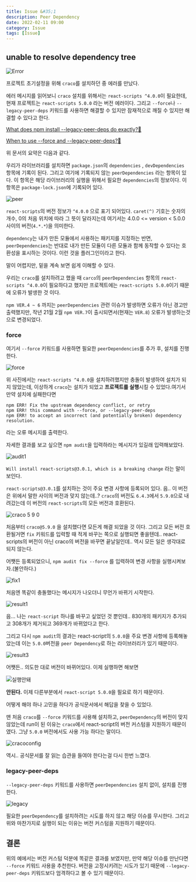 ```yaml
---
title: Issue &#35;1
description: Peer Dependency
date: 2022-02-11 09:00
category: Issue
tags: [Issue]
---
```


## unable to resolve dependency tree

![Error](https://user-images.githubusercontent.com/84373490/153573779-801d3bb0-4fe0-4e9c-b04b-86b86ed67254.jpg)

프로젝트 초기설정을 위해 `craco`를 설치하던 중 에러를 만났다.

에러 메시지를 읽어보니 `craco` 설치를 위해서는 `react-scripts ^4.0.0`이 필요한데, 현재 프로젝트는 `react-scripts 5.0.0` 라는 버전 에러이다. 그리고 `--force`나 `--legacy-peer-deps` 키워드를 사용하면 해결할 수 있지만 잠재적으로 깨질 수 있지만 해결할 수 있다고 한다.

[What does npm install --legacy-peer-deps do exactly?🚀](https://stackoverflow.com/questions/66239691/what-does-npm-install-legacy-peer-deps-do-exactly-when-is-it-recommended-wh)

[When to use --force and --legacy-peer-deps?🚀](https://stackoverflow.com/questions/66020820/npm-when-to-use-force-and-legacy-peer-deps)

위 문서의 요약은 다음과 같다.

우리가 라이브러리를 설치하면 `package.json`의 `dependencies` , `devDependencies` 항목에 기록이 된다. 그리고 여기에 기록되지 않는 `peerDependencies` 라는 항목이 있다. 이 항목은 해당 라이브러리의 실행을 위해서 필요한 `dependencies`의 정보이다. 이 항목은 `package-lock.json`에 기록되어 있다.

![peer](https://user-images.githubusercontent.com/84373490/153626757-acc2be23-6b51-4bc5-b2fa-ee9b71709303.jpg)

`react-scripts`의 버전 정보가 `^4.0.0` 으로 표기 되어있다. `caret(^)` 기호는 숫자의 개수, 0의 처음 위치에 따라 그 뜻이 달라지는데 여기서는 4.0.0 <= version < 5.0.0 사이의 버전(`4.*.*`)을 의미한다.  

`dependency`는 내가 만든 모듈에서 사용하는 패키지를 지정하는 반면, `peerDependencies`는 반대로 내가 만든 모듈이 다른 모듈과 함께 동작할 수 있다는 호환성을 표시하는 것이다. 이런 것을 플러그인이라고 한다.

말이 어렵지만, 밑을 계속 보면 쉽게 이해할 수 있다.

우리는 `craco`를 설치하려고 했을 때 `carco`의 `peerDependencies` 항목의 `react-scripts ^4.0.0`이 필요하다고 했지만 프로젝트에는 `react-scripts 5.0.0`이기 때문에 오류가 발생한 것 이다.

`npm VER.4 ~ 6` 까지는 `peerDependencies` 관련 이슈가 발생하면 오류가 아닌 경고만 출력했지만, 작년 21월 2월 `npm VER.7`이 출시되면서(현재는 `VER.8`) 오류가 발생하는것으로 변경되었다. 

### force

여기서 `--force` 키워드를 사용하면 필요한 `peerDependencies`를 추가 후, 설치를 진행한다.

![force](https://user-images.githubusercontent.com/84373490/153630787-d53ebd82-7829-4038-babf-bee1b9c3766e.jpg)

위 사진에서는 `react-scripts ^4.0.0`을 설치하려했지만 충돌이 발생하여 설치가 되지 않았는데, 이상하게 `craco`는 설치가 되었고 **프로젝트를 실행**시킬 수 있었다.여기서 만약 설치에 실패한다면 
```
npm ERR! Fix the upstream dependency conflict, or retry
npm ERR! this command with --force, or --legacy-peer-deps
npm ERR! to accept an incorrect (and potentially broken) dependency resolution.
```
라는 오류 메시지를 출력한다.

자세한 결과를 보고 싶으면 `npm audit`을 입력하라는 메시지가 있길래 입력해보았다.

![audit1](https://user-images.githubusercontent.com/84373490/153698744-7354d2c4-b6eb-415a-a8ec-c715c4d41cfd.jpg)

`Will install react-scripts@3.0.1, which is a breaking change` 라는 말이 보인다.

`react-scripts@3.0.1`를 설치하는 것이 주요 변경 사항에 등록되어 있다. 음.. 이 버전은 위에서 말한 사이의 버전과 맞지 않는데..? `craco`의 버전도 `6.4.3`에서 `5.9.0`으로 내려갔는데 이 버전의 `react-scripts`의 모든 버전과 호환된다. 

![craco 5 9 0](https://user-images.githubusercontent.com/84373490/153703526-8588bb0d-284c-45ca-a8d9-8c1aafc1f178.jpg)

처음부터 `craco@5.9.0` 을 설치했다면 모든게 해결 되었을 것 이다. 그리고 모든 버전 호환될거면 `fix` 키워드를 입력할 때 적게 바꾸는 쪽으로 실행되면 좋을텐데.. react-scripts의 버전이 아닌 craco의 버전을 바꾸면 끝날일인데.. 역시 모든 일은 생각대로 되지 않는다. 

어쨋든 등록되었으니, `npm audit fix --force` 를 입력하여 변경 사항을 실행시켜보자.(불안하다.) 

![fix1](https://user-images.githubusercontent.com/84373490/153698869-a34621ff-b125-486d-9b00-c3c9977f491b.jpg)

처음엔 똑같이 충돌했다는 메시지가 나오더니 무언가 바뀌기 시작한다.

![result1](https://user-images.githubusercontent.com/84373490/153698885-ddb3aea8-d499-4e64-b2dd-63471d582722.jpg)

음... 나는 `react-script` 하나를 바꾸고 싶었던 것 뿐인데.. 830개의 패키지가 추가되고 308개가 제거되고 369개가 바뀌었다고 한다. 

그리고 다시 `npm audit`의 결과는 react-script의 `5.0.0`을 주요 변경 사항에 등록해놓았는데 이는 `5.0.0`버전을 `peer Dependency`로 하는 라이브러리가 있기 때문이다.

![result3](https://user-images.githubusercontent.com/84373490/153700848-2280accf-6f1c-457c-b084-926349e0ea38.jpg)

어쨋든.. 의도한 대로 버전이 바뀌어있다. 이제 실행하면 해보면

![실행안돼](https://user-images.githubusercontent.com/84373490/153699591-8c8863d2-de91-44cc-a793-34129239edb9.jpg)

**안된다.** 이제 다른부분에서 `react-script 5.0.0`을 필요로 하기 때문이다. 

어떻게 해야 하나 고민을 하다가 공식문서에서 해답을 찾을 수 있었다.

맨 처음 `craco`를 `--force` 키워드를 사용해 설치하고, `peerDependency`의 버전이 맞지 않았는데 run이 된 이유는 `craco`에서 react-script의 버전 커스텀을 지원하기 때문이였다. 그냥 `5.0.0` 버전에서도 사용 가능 하다는 말이다.

![cracoconfig](https://user-images.githubusercontent.com/84373490/153699678-5d4a61b7-e869-462e-aeba-85b80ad500e6.jpg)

역시.. 공식문서를 잘 읽는 습관을 들여야 한다는걸 다시 한번 느꼈다.

### legacy-peer-deps

`--legacy-peer-deps` 키워드를 사용하면 `peerDependencies` 설치 없이, 설치를 진행한다.

![legacy](https://user-images.githubusercontent.com/84373490/153620989-6b802011-9255-4e0a-85bb-33b29e6a1d32.jpg)

필요한 `peerDependency`를 설치하려는 시도를 하지 않고 해당 이슈를 무시한다. 그리고 위와 마찬가지로 실행이 되는 이유는 버전 커스텀을 지원하기 때문이다.

## 결론

위의 예에서는 버전 커스텀 덕분에 똑같은 결과를 보였지만, 만약 해당 이슈를 만난다면 `--force` 키워드 사용을 추천한다. 버전을 고정시키려는 시도가 있기 때문에 `--legacy-peer-deps` 키워드보다 엄격하다고 볼 수 있기 때문이다.